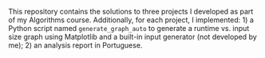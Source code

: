 This repository contains the solutions to three projects I developed as part of my Algorithms course. Additionally, for each project, I implemented: 1) a Python script named ```generate_graph_auto``` to generate a runtime vs. input size graph using Matplotlib and a built-in input generator (not developed by me); 2) an analysis report in Portuguese.
